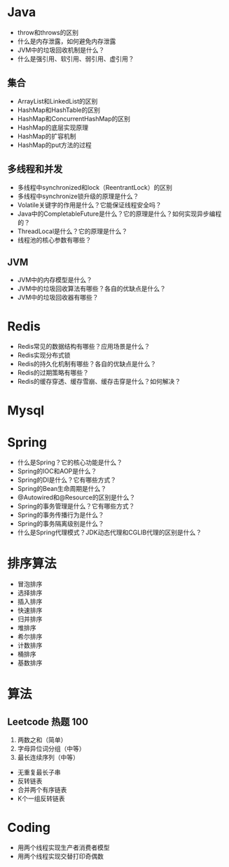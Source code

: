 # Java

- throw和throws的区别
- 什么是内存泄露，如何避免内存泄露
- JVM中的垃圾回收机制是什么？
- 什么是强引用、软引用、弱引用、虚引用？

## 集合
- ArrayList和LinkedList的区别
- HashMap和HashTable的区别
- HashMap和ConcurrentHashMap的区别
- HashMap的底层实现原理
- HashMap的扩容机制
- HashMap的put方法的过程






## 多线程和并发

- 多线程中synchronized和lock（ReentrantLock）的区别
- 多线程中synchronize锁升级的原理是什么？
- Volatile关键字的作用是什么？它能保证线程安全吗？
- Java中的CompletableFuture是什么？它的原理是什么？如何实现异步编程的？
- ThreadLocal是什么？它的原理是什么？
- 线程池的核心参数有哪些？


## JVM

- JVM中的内存模型是什么？
- JVM中的垃圾回收算法有哪些？各自的优缺点是什么？
- JVM中的垃圾回收器有哪些？





# Redis

- Redis常见的数据结构有哪些？应用场景是什么？
- Redis实现分布式锁
- Redis的持久化机制有哪些？各自的优缺点是什么？
- Redis的过期策略有哪些？
- Redis的缓存穿透、缓存雪崩、缓存击穿是什么？如何解决？

# Mysql


# Spring

- 什么是Spring？它的核心功能是什么？
- Spring的IOC和AOP是什么？
- Spring的DI是什么？它有哪些方式？
- Spring的Bean生命周期是什么？
- @Autowired和@Resource的区别是什么？
- Spring的事务管理是什么？它有哪些方式？
- Spring的事务传播行为是什么？
- Spring的事务隔离级别是什么？
- 什么是Spring代理模式？JDK动态代理和CGLIB代理的区别是什么？

# 排序算法

- 冒泡排序
- 选择排序
- 插入排序
- 快速排序
- 归并排序
- 堆排序
- 希尔排序
- 计数排序
- 桶排序
- 基数排序


# 算法
## Leetcode 热题 100
1. 两数之和（简单）
2. 字母异位词分组（中等）
3. 最长连续序列（中等）

- 无重复最长子串
- 反转链表
- 合并两个有序链表
- K个一组反转链表


# Coding

- 用两个线程实现生产者消费者模型
- 用两个线程实现交替打印奇偶数
